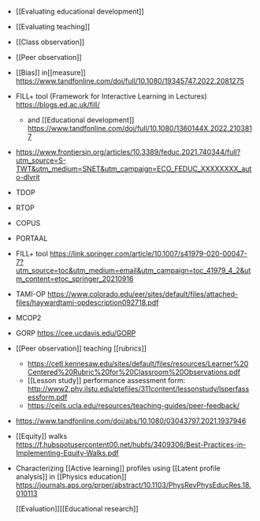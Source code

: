 - [[Evaluating educational development]]
- [[Evaluating teaching]]
- [[Class observation]]
- [[Peer observation]]
- [[Bias]] in[[measure]]
  https://www.tandfonline.com/doi/full/10.1080/19345747.2022.2081275
- FILL+ tool (Framework for Interactive Learning in Lectures)
  https://blogs.ed.ac.uk/fill/
	- and  [[Educational     development]]
	  https://www.tandfonline.com/doi/full/10.1080/1360144X.2022.2103817
- https://www.frontiersin.org/articles/10.3389/feduc.2021.740344/full?utm_source=S-TWT&utm_medium=SNET&utm_campaign=ECO_FEDUC_XXXXXXXX_auto-dlvrit
- TDOP
- RTOP
- COPUS
- PORTAAL
- FILL+ tool
  https://link.springer.com/article/10.1007/s41979-020-00047-7?utm_source=toc&utm_medium=email&utm_campaign=toc_41979_4_2&utm_content=etoc_springer_20210916
- TAMI-OP
  https://www.colorado.edu/eer/sites/default/files/attached-files/haywardtami-opdescription092718.pdf
- MCOP2
- GORP https://cee.ucdavis.edu/GORP
- [[Peer observation]] teaching
  [[rubrics]]
	- https://cetl.kennesaw.edu/sites/default/files/resources/Learner%20Centered%20Rubric%20for%20Classroom%20Observations.pdf
	- [[Lesson study]] performance assessment
	  form:
	  http://www2.phy.ilstu.edu/ptefiles/311content/lessonstudy/lsperfassessform.pdf
	- https://ceils.ucla.edu/resources/teaching-guides/peer-feedback/
- https://www.tandfonline.com/doi/abs/10.1080/03043797.2021.1937946
- [[Equity]] walks
  https://f.hubspotusercontent00.net/hubfs/3409306/Best-Practices-in-Implementing-Equity-Walks.pdf
- Characterizing [[Active learning]]
  profiles using  [[Latent profile analysis]] in  [[Physics education]]
  https://journals.aps.org/prper/abstract/10.1103/PhysRevPhysEducRes.18.010113
  
  [[Evaluation]][[Educational research]]